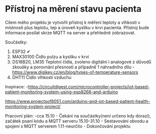 # Přístroj na měrení stavu pacienta
Cílem mého projektu je vytvořit přístroj k měření teploty a vlhkosti v místnosti plus teplotu, tep a úroveň kyslíku v krvi pacienta. Přístroj bude informace posílat skrze MQTT na server a přehledně zobrazovat.

Součástky:
1. ESP32 ✔
2. MAX30100 Čidlo pulzu a kyslíku v krvi
3. DS18B20, LM35 Teplotní čidla, zvoleno digitální i analogové z důvodů zkoušky a porovnání přesnosti a případně 1 náhradního dílu
-https://www.digikey.cz/en/blog/types-of-temperature-sensors
4. DHT11 Čidlo vlhkosti vzduchu

Inspirace:
-https://circuitdigest.com/microcontroller-projects/iot-based-patient-monitoring-system-using-esp8266-and-arduino

https://www.projectsof8051.com/arduino-and-iot-based-patient-health-monitoring-system-project/

Pracovní plán:
 -cca 15.10 - Čekání na součástky(není určeno kdy dorazí), začátek psaní kódu a MQTT serveru
 15.10-31.10 - Sestavování obvodu a spojení s MQTT serverem
 1.11-neurčito - Dokončování projektu 
